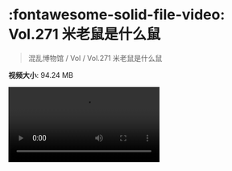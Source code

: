 # :fontawesome-solid-file-video: Vol.271 米老鼠是什么鼠

> 混乱博物馆 / Vol / Vol.271 米老鼠是什么鼠

**视频大小**: 94.24 MB

<div class="video"><video src="https://file.hsyhx.top/archive/混乱博物馆/Vol/Vol.271 米老鼠是什么鼠.mp4" controls preload>🤔 您的浏览器不支持 video 标签</video></div>